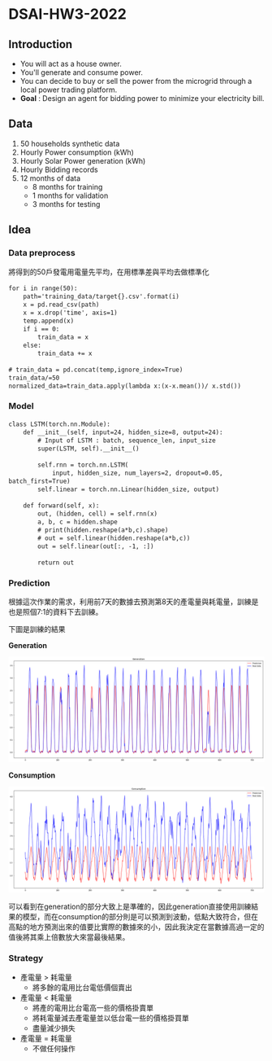 # DSAI-HW3-2022

## Introduction

- You will act as a house owner.
- You'll generate and consume power.
- You can decide to buy or sell the power from the microgrid through a local power trading platform.
- **Goal** : Design an agent for bidding power to minimize your electricity bill.

## Data
1. 50 households synthetic data
2. Hourly Power consumption (kWh)
3. Hourly Solar Power generation (kWh)
4. Hourly Bidding records
5. 12 months of data
   - 8 months for training
   - 1 months for validation
   - 3 months for testing

## Idea

### Data preprocess
將得到的50戶發電用電量先平均，在用標準差與平均去做標準化
```
for i in range(50):
    path='training_data/target{}.csv'.format(i)
    x = pd.read_csv(path)
    x = x.drop('time', axis=1)
    temp.append(x)
    if i == 0:
        train_data = x
    else:
        train_data += x

# train_data = pd.concat(temp,ignore_index=True)
train_data/=50
normalized_data=train_data.apply(lambda x:(x-x.mean())/ x.std())
```

### Model
```
class LSTM(torch.nn.Module):
    def __init__(self, input=24, hidden_size=8, output=24):
        # Input of LSTM : batch, sequence_len, input_size
        super(LSTM, self).__init__()

        self.rnn = torch.nn.LSTM(
            input, hidden_size, num_layers=2, dropout=0.05, batch_first=True)
        self.linear = torch.nn.Linear(hidden_size, output)

    def forward(self, x):
        out, (hidden, cell) = self.rnn(x)
        a, b, c = hidden.shape
        # print(hidden.reshape(a*b,c).shape)
        # out = self.linear(hidden.reshape(a*b,c))
        out = self.linear(out[:, -1, :])

        return out
```

### Prediction
根據這次作業的需求，利用前7天的數據去預測第8天的產電量與耗電量，訓練是也是照個7:1的資料下去訓練。

下圖是訓練的結果

**Generation**

![img](https://github.com/fancyshon/DSAI_2022/blob/main/HW3/readme_img/generation.png?raw=true)

**Consumption**

![img](https://github.com/fancyshon/DSAI_2022/blob/main/HW3/readme_img/consumption.png?raw=true)

可以看到在generation的部分大致上是準確的，因此generation直接使用訓練結果的模型，而在consumption的部分則是可以預測到波動，低點大致符合，但在高點的地方預測出來的值要比實際的數據來的小，因此我決定在當數據高過一定的值後將其乘上倍數放大來當最後結果。

### Strategy
+ 產電量 > 耗電量
   + 將多餘的電用比台電低價個賣出
+ 產電量 < 耗電量
   - 將產的電用比台電高一些的價格掛賣單
   + 將耗電量減去產電量並以低台電一些的價格掛買單
   + 盡量減少損失
+ 產電量 = 耗電量
   + 不做任何操作
